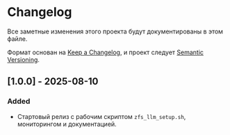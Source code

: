 # Changelog

Все заметные изменения этого проекта будут документированы в этом файле.

Формат основан на [Keep a Changelog](https://keepachangelog.com/ru/1.0.0/),
и проект следует [Semantic Versioning](https://semver.org/spec/v2.0.0.html).

## [1.0.0] - 2025-08-10
### Added
- Стартовый релиз с рабочим скриптом `zfs_llm_setup.sh`, мониторингом и документацией.
